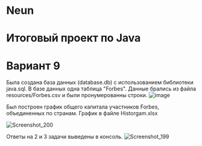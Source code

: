 # Neun

# Итоговый проект по Java 
# Вариант 9
Была создана база данных (database.db) с использованием библиотеки java.sql. В базе данных одна таблица "Forbes". Данные брались из файла resources/Forbes.csv и были пронумерованны строки.
![image](https://user-images.githubusercontent.com/122292195/211365213-ca70fa92-fbb9-4f5e-8756-ecf9fa1be537.png)

Был построен график общего капитала участников Forbes, объединенных по странам. График в файле Historgam.xlsx

![Screenshot_200](https://user-images.githubusercontent.com/122292195/211367158-84bbd3eb-00ce-4e11-b717-976ab8a1179d.png)

Ответы на 2 и 3 задачи выведены в консоль.
![Screenshot_199](https://user-images.githubusercontent.com/122292195/211367327-d3814fd9-af58-4617-b702-5936d575e440.png)
